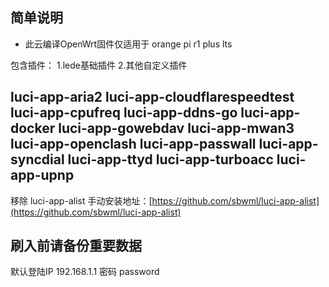 ## 简单说明
- 此云编译OpenWrt固件仅适用于 orange pi r1 plus lts

包含插件：
1.lede基础插件
2.其他自定义插件 

luci-app-aria2
luci-app-cloudflarespeedtest
luci-app-cpufreq
luci-app-ddns-go
luci-app-docker
luci-app-gowebdav
luci-app-mwan3
luci-app-openclash
luci-app-passwall
luci-app-syncdial
luci-app-ttyd
luci-app-turboacc
luci-app-upnp
---
移除 luci-app-alist 手动安装地址：[https://github.com/sbwml/luci-app-alist](https://github.com/sbwml/luci-app-alist)
## 刷入前请备份重要数据
默认登陆IP 192.168.1.1 密码 password
